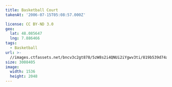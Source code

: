```yaml
---
title: Basketball Court
takenAt: '2006-07-15T05:08:57.000Z'

license: CC BY-ND 3.0
geo:
  lat: 48.085647
  lng: 7.886466
tags:
  - Basketball
url: >-
  //images.ctfassets.net/bncv3c2gt878/5zW8s2i4QNUi2iYgwv3ti/819b539d74ae336b0690d77933357ede/basketball-court_4340061871_o
size: 3008405
image:
  width: 1536
  height: 2048
---
```

